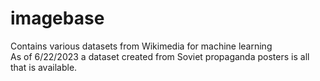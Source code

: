 # imagebase
Contains various datasets from Wikimedia for machine learning  
As of 6/22/2023 a dataset created from Soviet propaganda posters is all that is available.
